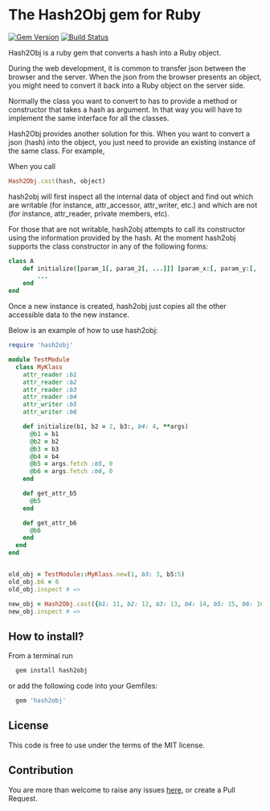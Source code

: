 # The Hash2Obj gem for Ruby

[![Gem Version](https://badge.fury.io/rb/hash2obj.svg)](https://badge.fury.io/rb/hash2obj)
[![Build Status](https://travis-ci.org/hex0cter/hash2obj.svg?branch=master)](https://travis-ci.org/hex0cter/hash2obj)

Hash2Obj is a ruby gem that converts a hash into a Ruby object.

During the web development, it is common to transfer json between the browser and the server. When the json from the
browser presents an object, you might need to convert it back into a Ruby object on the server side.

Normally the class you want to convert to has to provide a method or constructor that takes a hash as argument. In that
way you will have to implement the same interface for all the classes.

Hash2Obj provides another solution for this. When you want to convert a json (hash) into the object, you just need to
provide an existing instance of the same class. For example,

When you call

```ruby
Hash2Obj.cast(hash, object)
```

hash2obj will first inspect all the internal data of object and find out which are writable (for instance,
attr_accessor, attr_writer, etc.) and which are not (for instance, attr_reader, private members, etc).

For those that are not writable, hash2obj attempts to call its constructor using the information provided by the hash.
At the moment hash2obj supports the class constructor in any of the following forms:

```ruby
class A
    def initialize([param_1[, param_2[, ...]]] [param_x:[, param_y:[, ...]]] [**args])
        ...
    end
end
```

Once a new instance is created, hash2obj just copies all the other accessible data to the new instance.

Below is an example of how to use hash2obj:

```ruby
require 'hash2obj'

module TestModule
  class MyKlass
    attr_reader :b1
    attr_reader :b2
    attr_reader :b3
    attr_reader :b4
    attr_writer :b5
    attr_writer :b6

    def initialize(b1, b2 = 2, b3:, b4: 4, **args)
      @b1 = b1
      @b2 = b2
      @b3 = b3
      @b4 = b4
      @b5 = args.fetch :b5, 0
      @b6 = args.fetch :b6, 0
    end

    def get_attr_b5
      @b5
    end

    def get_attr_b6
      @b6
    end
  end
end


old_obj = TestModule::MyKlass.new(1, b3: 3, b5:5)
old_obj.b6 = 6
old_obj.inspect # =>

new_obj = Hash2Obj.cast({b1: 11, b2: 12, b3: 13, b4: 14, b5: 15, b6: 16}, old_obj)
new_obj.inspect # =>
```

## How to install?

From a terminal run

```bash
  gem install hash2obj
```

or add the following code into your Gemfiles:

```ruby
  gem 'hash2obj'
```

## License

This code is free to use under the terms of the MIT license.

## Contribution

You are more than welcome to raise any issues [here](https://github.com/hex0cter/hash2obj/issues), or create a Pull Request.

